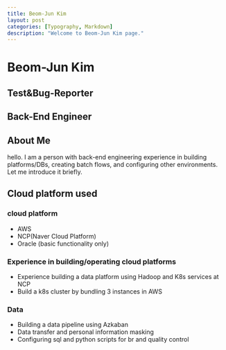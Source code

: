 ```yaml
---
title: Beom-Jun Kim
layout: post
categories: [Typography, Markdown]
description: "Welcome to Beom-Jun Kim page."
---
```

# Beom-Jun Kim
## Test&Bug-Reporter 
## Back-End Engineer


## About Me
hello.
I am a person with back-end engineering experience in building platforms/DBs, creating batch flows, and configuring other environments.
Let me introduce it briefly.

## Cloud platform used
### cloud platform
- AWS
- NCP(Naver Cloud Platform)
- Oracle (basic functionality only)

### Experience in building/operating cloud platforms
- Experience building a data platform using Hadoop and K8s services at NCP
- Build a k8s cluster by bundling 3 instances in AWS

### Data
- Building a data pipeline using Azkaban
- Data transfer and personal information masking
- Configuring sql and python scripts for br and quality control